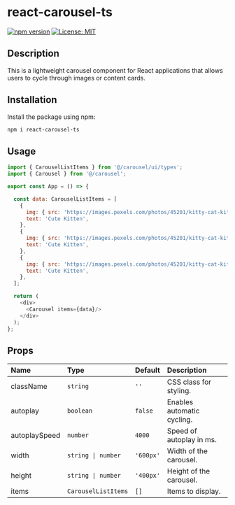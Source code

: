 # react-carousel-ts
[![npm version](https://badge.fury.io/js/react-carousel-ts.svg)](https://www.npmjs.com/package/react-carousel-ts)
<a href="https://www.npmjs.com/package/react-carousel-ts">
<a href="https://github.com/suwaloff/react-carousel/blob/main/LICENSE">
<img alt="License: MIT" src="https://img.shields.io/badge/License-MIT-red.svg" target="_blank" />
</a>
## Description

This is a lightweight carousel component for React applications that allows users to cycle through images or content cards.

## Installation

Install the package using npm:

```bash
npm i react-carousel-ts
```
## Usage

```js
import { CarouselListItems } from '@/carousel/ui/types';
import { Carousel } from '@/carousel';

export const App = () => {

  const data: CarouselListItems = [
    {
      img: { src: 'https://images.pexels.com/photos/45201/kitty-cat-kitten-pet-45201.jpeg', alt: 'cute kitten' },
      text: 'Cute Kitten',
    },
    {
      img: { src: 'https://images.pexels.com/photos/45201/kitty-cat-kitten-pet-45201.jpeg', alt: 'cute kitten' },
      text: 'Cute Kitten',
    },
    {
      img: { src: 'https://images.pexels.com/photos/45201/kitty-cat-kitten-pet-45201.jpeg', alt: 'cute kitten' },
      text: 'Cute Kitten',
    },
  ];

  return (
    <div>
      <Carousel items={data}/>
    </div>
  );
};
```
## Props

| Name          | Type              | Default | Description |
| :------------ | :---------------- | :------ | :---------- |
| className     | `string`          | `''`    | CSS class for styling. |
| autoplay      | `boolean`         | `false` | Enables automatic cycling. |
| autoplaySpeed | `number`          | `4000`  | Speed of autoplay in ms. |
| width         | `string \| number`| `'600px'`| Width of the carousel. |
| height        | `string \| number`| `'400px'`| Height of the carousel. |
| items         | `CarouselListItems`| `[]`   | Items to display. |
